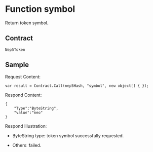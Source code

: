 # Function symbol

Return token symbol.

## Contract

	Nep5Token

## Sample

Request Content:

```
var result = Contract.Call(nep5Hash, "symbol", new object[] { });
```

Respond Content:

```
{
	"Type":"ByteString",
	"value":"neo"
}
```

Respond Illustration:

- ByteString type: token symbol successfully requested.

- Others: failed.
